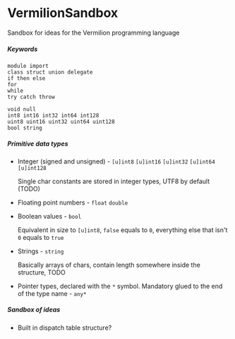 # VermilionSandbox
Sandbox for ideas for the Vermilion programming language

##### Keywords

```
module import
class struct union delegate
if then else
for
while
try catch throw

void null
int8 int16 int32 int64 int128
uint8 uint16 uint32 uint64 uint128
bool string
```

##### Primitive data types
-	Integer (signed and unsigned) - ``[u]int8`` ``[u]int16`` ``[u]int32`` ``[u]int64`` ``[u]int128``

	Single char constants are stored in integer types, UTF8 by default (TODO)
	
-	Floating point numbers - ``float`` ``double``
-	Boolean values - ``bool``

	Equivalent in size to ``[u]int8``, ``false`` equals to ``0``, everything else that isn't ``0`` equals to ``true``

-	Strings - ``string``

	Basically arrays of chars, contain length somewhere inside the structure, TODO
	
	
-	Pointer types, declared with the ``*`` symbol. Mandatory glued to the end of the type name - ``any*``

##### Sandbox of ideas
-	Built in dispatch table structure?
